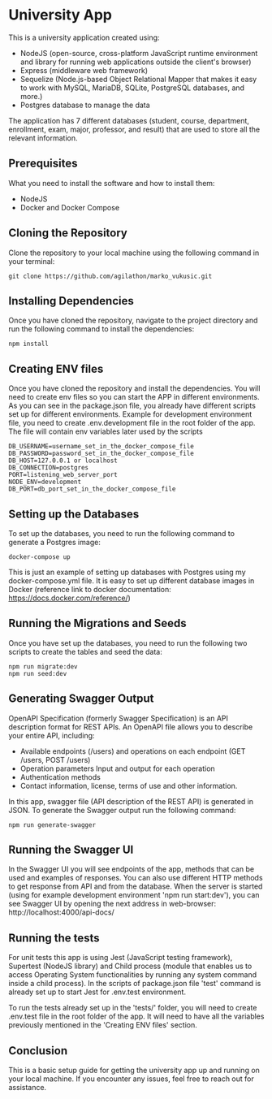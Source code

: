 # University App

This is a university application created using:

- NodeJS (open-source, cross-platform JavaScript runtime environment and library for running web applications outside the client's browser)
- Express (middleware web framework)
- Sequelize (Node.js-based Object Relational Mapper that makes it easy to work with MySQL, MariaDB, SQLite, PostgreSQL databases, and more.)
- Postgres database to manage the data 

The application has 7 different databases (student, course, department, enrollment, exam, major, professor, and result) that are used to store all the relevant information.

## Prerequisites

What you need to install the software and how to install them:

 - NodeJS
 - Docker and Docker Compose

## Cloning the Repository
Clone the repository to your local machine using the following command in your terminal:

    git clone https://github.com/agilathon/marko_vukusic.git

## Installing Dependencies
Once you have cloned the repository, navigate to the project directory and run the following command to install the dependencies:

    npm install

## Creating ENV files
Once you have cloned the repository and install the dependencies. You will need to create env files so you can start the APP in different environments.
As you can see in the package.json file, you already have different scripts set up for different environments.
Example for development environment file, you need to create .env.development file in the root folder of the app. 
The file will contain env variables later used by the scripts

    DB_USERNAME=username_set_in_the_docker_compose_file 
    DB_PASSWORD=password_set_in_the_docker_compose_file 
    DB_HOST=127.0.0.1 or localhost
    DB_CONNECTION=postgres
    PORT=listening_web_server_port
    NODE_ENV=development
    DB_PORT=db_port_set_in_the_docker_compose_file

## Setting up the Databases
To set up the databases, you need to run the following command to generate a Postgres image:

    docker-compose up
This is just an example of setting up databases with Postgres using my docker-compose.yml file. 
It is easy to set up different database images in Docker (reference link to docker documentation: https://docs.docker.com/reference/) 

## Running the Migrations and Seeds
Once you have set up the databases, you need to run the following two scripts to create the tables and seed the data:

    npm run migrate:dev
    npm run seed:dev
    

## Generating Swagger Output
OpenAPI Specification (formerly Swagger Specification) is an API description format for REST APIs. An OpenAPI file allows you to describe your entire API, including:
 - Available endpoints (/users) and operations on each endpoint (GET /users, POST /users)
 - Operation parameters Input and output for each operation
 - Authentication methods
 - Contact information, license, terms of use and other information.

In this app, swagger file (API description of the REST API) is generated in JSON. 
To generate the Swagger output run the following command:

    npm run generate-swagger
    
    
    
## Running the Swagger UI
In the Swagger UI you will see endpoints of the app, methods that can be used and examples of responses. You can also use different HTTP methods to get response from API and from the database.
When the server is started (using for example development environment 'npm run start:dev'), you can see Swagger UI by opening the next address in web-browser:
    http://localhost:4000/api-docs/

## Running the tests
For unit tests this app is using Jest (JavaScript testing framework), Supertest (NodeJS library) and Child process (module that enables us to access Operating System functionalities by running any system command inside a child process).
In the scripts of package.json file 'test' command is already set up to start Jest for .env.test environment. 

To run the tests already set up in the 'tests/' folder, you will need to create .env.test file in the root folder of the app. It will need to have all the variables previously mentioned in the 'Creating ENV files' section.

## Conclusion
This is a basic setup guide for getting the university app up and running on your local machine. If you encounter any issues, feel free to reach out for assistance.
